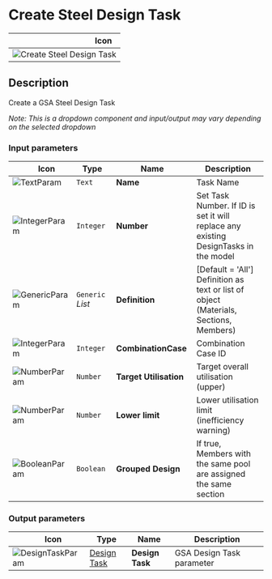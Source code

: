 # Create Steel Design Task
<!--- This file has been auto-generated, do not change it manually! Edit the generator here: https://github.com/arup-group/GSA-Grasshopper/tree/main/DocsGeneration --->

|<img width="150"/> Icon |
| ----------- |
|![Create Steel Design Task](./images/CreateSteelDesignTask.png) |

## Description

Create a GSA Steel Design Task

_Note: This is a dropdown component and input/output may vary depending on the selected dropdown_

### Input parameters

|<img width="20"/> Icon |<img width="200"/> Type |<img width="200"/> Name |<img width="1000"/> Description |
| ----------- | ----------- | ----------- | ----------- |
|![TextParam](./images/TextParam.png) |`Text` |**Name** |Task Name |
|![IntegerParam](./images/IntegerParam.png) |`Integer` |**Number** |Set Task Number. If ID is set it will replace any existing DesignTasks in the model |
|![GenericParam](./images/GenericParam.png) |`Generic` _List_ |**Definition** |[Default = 'All'] Definition as text or list of object (Materials, Sections, Members) |
|![IntegerParam](./images/IntegerParam.png) |`Integer` |**CombinationCase** |Combination Case ID |
|![NumberParam](./images/NumberParam.png) |`Number` |**Target Utilisation** |Target overall utilisation (upper) |
|![NumberParam](./images/NumberParam.png) |`Number` |**Lower limit** |Lower utilisation limit (inefficiency warning) |
|![BooleanParam](./images/BooleanParam.png) |`Boolean` |**Grouped Design** |If true, Members with the same pool are assigned the same section |

### Output parameters

|<img width="20"/> Icon |<img width="200"/> Type |<img width="200"/> Name |<img width="1000"/> Description |
| ----------- | ----------- | ----------- | ----------- |
|![DesignTaskParam](./images/DesignTaskParam.png) |[Design Task](gsagh-design-task-parameter.md) |**Design Task** |GSA Design Task parameter |


